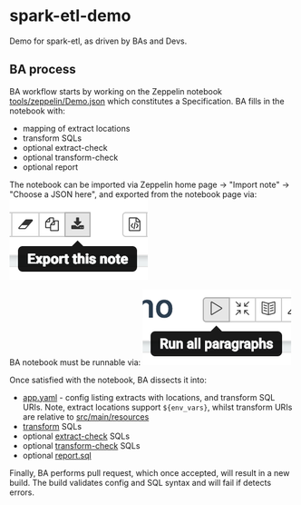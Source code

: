 spark-etl-demo
==============

Demo for spark-etl, as driven by BAs and Devs.

BA process
----------

BA workflow starts by working on the Zeppelin notebook [tools/zeppelin/Demo.json](tools/zeppelin/notebook.json) which constitutes a Specification. BA fills in the notebook with:

* mapping of extract locations
* transform SQLs
* optional extract-check
* optional transform-check
* optional report

The notebook can be imported via Zeppelin home page -> "Import note" -> "Choose a JSON here", and exported from the notebook page via:
![export-button](tools/image/export.png)

BA notebook must be runnable via:
![run-all-button](tools/image/run-all.png)

Once satisfied with the notebook, BA dissects it into:

* [app.yaml](src/main/resources/spark/app.yaml) - config listing extracts with locations, and transform SQL URIs. Note, extract locations support `${env_vars}`, whilst transform URIs are relative to [src/main/resources](src/main/resources)
* [transform](src/main/resources/spark/transform) SQLs
* optional [extract-check](src/main/resources/spark/extract-check) SQLs
* optional [transform-check](src/main/resources/spark/transform-check) SQLs
* optional [report.sql](src/main/resources/spark/report.sql)

Finally, BA performs pull request, which once accepted, will result in a new build. The build validates config and SQL syntax and will fail if detects errors.
